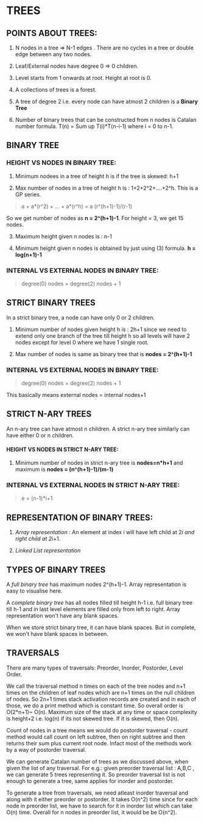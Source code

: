 # TREES 

## POINTS ABOUT TREES:
1. N nodes in a tree => N-1 edges . There are no cycles in a tree or double edge between any two nodes.

2. Leaf/External nodes have degree 0 => 0 children.

3. Level starts from 1 onwards at root. Height at root is 0.

4. A collections of trees is a forest.

5. A tree of degree 2 i.e. every node can have atmost 2 children is a **Binary Tree**

6. Number of binary trees that can be constructed from n nodes is Catalan number formula. T(n) = Sum up T(i)*T(n-i-1) where
i = 0 to n-1.

## BINARY TREE

### HEIGHT VS NODES IN BINARY TREE:

1. Minimum nodees in a tree of height h is if the tree is skewed: h+1

2. Max number of nodes in a tree of height h is : 1+2+2^2+....+2^h. This is a GP series.

> a + a*(r^2) + ... + a*(r^h) = a (r^(h+1)-1)/(r-1)

So we get number of nodes as **n = 2^(h+1)-1**. For height = 3, we get 15 nodes. 

3. Maximum height given n nodes is : n-1

4. Minimum height given n nodes is obtained by just using (3) formula. **h = log(n+1)-1**

### INTERNAL VS EXTERNAL NODES IN BINARY TREE:

> degree(0) nodes = degree(2) nodes + 1

## STRICT BINARY TREES

In a strict binary tree, a node can have only 0 or 2 children.

1. Minimum number of nodes given height h is : 2h+1 since we need to extend only one branch of the tree till height h so all levels will have 2 nodes except for level 0 where we have 1 single root.

2. Max number of nodes is same as binary tree that is **nodes = 2^(h+1)-1**

### INTERNAL VS EXTERNAL NODES IN BINARY TREE:

> degree(0) nodes = degree(2) nodes + 1

This basically means external nodes = internal nodes+1

## STRICT N-ARY TREES

An n-ary tree can have atmost n children. A strict n-ary tree similarly can have either 0 or n children.

#### HEIGHT VS NODES IN STRICT N-ARY TREE:

1. Minimum number of nodes in strict n-ary tree is **nodes=n*h+1** and maximum is **nodes = (n^(h+1)-1)/(m-1)**

### INTERNAL VS EXTERNAL NODES IN STRICT N-ARY TREE:

> e = (n-1)*i+1

## REPRESENTATION OF BINARY TREES:

1. *Array representation* :  An element at index i will have left child at 2*i and right child at 2*i+1.

2. *Linked List representation*

## TYPES OF BINARY TREES

A *full binary tree* has maximum nodes 2^(h+1)-1. Array representation is easy to visualise here.

A *complete binary tree* has all nodes filled till height h-1 i.e. full binary tree till h-1 and in last level elements are filled only from left to right. Array representation won't have any blank spaces.

When we store strict binary tree, it can have blank spaces. But in complete, we won't have blank spaces in between.

## TRAVERSALS

There are many types of traversals: Preorder, Inorder, Postorder, Level Order.

We call the traversal method n times on each of the tree nodes and n+1 times on the children of leaf nodes which are n+1 times on the null children of nodes. So 2n+1 times stack activation records are created and in each of those, we do a print method which is constant time. So overall order is O(2*n+1)~ O(n). Maximum size of the stack at any time or space complexity is height+2 i.e. log(n) if its not skewed tree. If it is skewed, then O(n).

Count of nodes in a tree means we would do postorder traversal - count method would call count on left subtree, then on right 
subtree and then returns their sum plus current root node. Infact most of the methods work by a way of postorder traversal.

We can generate Catalan number of trees as we discussed above, when given the list of any traversal. For e.g.: given preorder traversal list : A,B,C  , we can generate 5 trees representing it. So preorder traversal list is not enough to generate a tree, same applies for inorder and postorder.

To generate a tree from traversals, we need atleast inorder traversal and along with it either preorder or postorder. It takes 
O(n^2) time since for each node in preorder list, we have to search for it in inorder list which can take O(n) time. Overall for n nodes in preorder list, it would be be O(n^2).